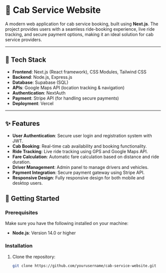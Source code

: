 # 🚖 Cab Service Website

A modern web application for cab service booking, built using **Next.js**. The project provides users with a seamless ride-booking experience, live ride tracking, and secure payment options, making it an ideal solution for cab service providers.

---

## 🔧 Tech Stack

- **Frontend**: Next.js (React framework), CSS Modules, Tailwind CSS
- **Backend**: Node.js, Express.js
- **Database**: Supabase (SQL)
- **APIs**: Google Maps API (location tracking & navigation)
- **Authentication**: NextAuth
- **Payment**: Stripe API (for handling secure payments)
- **Deployment**: Vercel

---

## ✨ Features

- **User Authentication**: Secure user login and registration system with JWT.
- **Cab Booking**: Real-time cab availability and booking functionality.
- **Ride Tracking**: Live ride tracking using GPS and Google Maps API.
- **Fare Calculation**: Automatic fare calculation based on distance and ride duration.
- **Driver Management**: Admin panel to manage drivers and vehicles.
- **Payment Integration**: Secure payment gateway using Stripe API.
- **Responsive Design**: Fully responsive design for both mobile and desktop users.
## 🚀 Getting Started

### Prerequisites

Make sure you have the following installed on your machine:

- **Node.js**: Version 14.0 or higher

### Installation

1. Clone the repository:
   ```bash
   git clone https://github.com/yourusername/cab-service-website.git
